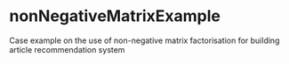 # nonNegativeMatrixExample
Case example on the use of non-negative matrix factorisation for building article recommendation system
